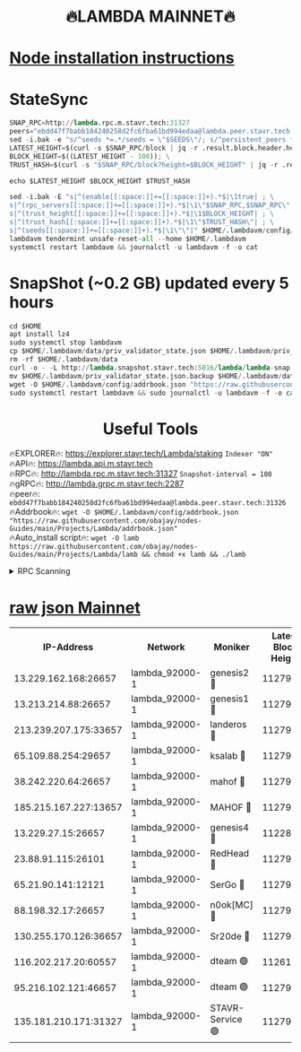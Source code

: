<h1 align="center"> 🔥LAMBDA MAINNET🔥</h1>


[Node installation instructions](https://github.com/obajay/nodes-Guides/tree/main/Projects/Lambda)
=


# StateSync
```python
SNAP_RPC=http://lambda.rpc.m.stavr.tech:31327
peers="ebdd47f7babb184240258d2fc6fba61bd994edaa@lambda.peer.stavr.tech:31326" 
sed -i.bak -e "s/^seeds *=.*/seeds = \"$SEEDS\"/; s/^persistent_peers *=.*/persistent_peers = \"$PEERS\"/" $HOME/.lambdavm/config/config.toml
LATEST_HEIGHT=$(curl -s $SNAP_RPC/block | jq -r .result.block.header.height); \
BLOCK_HEIGHT=$((LATEST_HEIGHT - 100)); \
TRUST_HASH=$(curl -s "$SNAP_RPC/block?height=$BLOCK_HEIGHT" | jq -r .result.block_id.hash)

echo $LATEST_HEIGHT $BLOCK_HEIGHT $TRUST_HASH

sed -i.bak -E "s|^(enable[[:space:]]+=[[:space:]]+).*$|\1true| ; \
s|^(rpc_servers[[:space:]]+=[[:space:]]+).*$|\1\"$SNAP_RPC,$SNAP_RPC\"| ; \
s|^(trust_height[[:space:]]+=[[:space:]]+).*$|\1$BLOCK_HEIGHT| ; \
s|^(trust_hash[[:space:]]+=[[:space:]]+).*$|\1\"$TRUST_HASH\"| ; \
s|^(seeds[[:space:]]+=[[:space:]]+).*$|\1\"\"|" $HOME/.lambdavm/config/config.toml
lambdavm tendermint unsafe-reset-all --home $HOME/.lambdavm
systemctl restart lambdavm && journalctl -u lambdavm -f -o cat

```
# SnapShot (~0.2 GB) updated every 5 hours
```python
cd $HOME
apt install lz4
sudo systemctl stop lambdavm
cp $HOME/.lambdavm/data/priv_validator_state.json $HOME/.lambdavm/priv_validator_state.json.backup
rm -rf $HOME/.lambdavm/data
curl -o - -L http://lambda.snapshot.stavr.tech:5016/lambda/lambda-snap.tar.lz4 | lz4 -c -d - | tar -x -C $HOME/.lambdavm --strip-components 2
mv $HOME/.lambdavm/priv_validator_state.json.backup $HOME/.lambdavm/data/priv_validator_state.json
wget -O $HOME/.lambdavm/config/addrbook.json "https://raw.githubusercontent.com/obajay/nodes-Guides/main/Projects/Lambda/addrbook.json"
sudo systemctl restart lambdavm && sudo journalctl -u lambdavm -f -o cat
```
 <h1 align="center"> Useful Tools</h1>

🔥EXPLORER🔥:      https://explorer.stavr.tech/Lambda/staking	        `Indexer "ON"` \
🔥API🔥: 			 		 https://lambda.api.m.stavr.tech \
🔥RPC🔥:           http://lambda.rpc.m.stavr.tech:31327	              `Snapshot-interval = 100` \
🔥gRPC🔥:          http://lambda.grpc.m.stavr.tech:2287 \
🔥peer🔥:					 `ebdd47f7babb184240258d2fc6fba61bd994edaa@lambda.peer.stavr.tech:31326` \
🔥Addrbook🔥:    ```wget -O $HOME/.lambdavm/config/addrbook.json "https://raw.githubusercontent.com/obajay/nodes-Guides/main/Projects/Lambda/addrbook.json"``` \
🔥Auto_install script🔥: ```wget -O lamb https://raw.githubusercontent.com/obajay/nodes-Guides/main/Projects/Lambda/lamb && chmod +x lamb && ./lamb```


<details>
<summary>RPC Scanning</summary>

<h2 align="center"> We scan nodes in real time every 4 hours. And we provide the final result of RPC endpoints.
We cannot influence the operation of these nodes in any way. </h2>


```python
If Voting Power is higher than 0 --> then the Node is a validator of the network and may be subject to attack and be a potential threat to the chain.
```
```python
We marked such validators with a red symbol
```

</details>

[raw json Mainnet](https://rpc-check.lambm.stavr.tech/lambm/rpc-lambm-result.json)
=


<table><tr><th>IP-Address</th><th>Network</th><th>Moniker</th><th>Latest Block Height</th><th>Earliest Block Height</th><th>Catching Up</th><th>Tx Index</th><th>Voting Power</th><th>Scan Time</th></tr><tr><td>13.229.162.168:26657</td><td>lambda_92000-1</td><td>genesis2 🔴</td><td>11279865</td><td>1</td><td>False</td><td>on</td><td>16689330</td><td>2024-01-22T13:01:30.834941194UTC</td></tr><tr><td>13.213.214.88:26657</td><td>lambda_92000-1</td><td>genesis1 🔴</td><td>11279866</td><td>1</td><td>False</td><td>on</td><td>107835</td><td>2024-01-22T13:01:35.821135243UTC</td></tr><tr><td>213.239.207.175:33657</td><td>lambda_92000-1</td><td>landeros 🔴</td><td>11279864</td><td>8136001</td><td>False</td><td>off</td><td>1396125</td><td>2024-01-22T13:01:24.728681992UTC</td></tr><tr><td>65.109.88.254:29657</td><td>lambda_92000-1</td><td>ksalab 🔴</td><td>11279867</td><td>8715001</td><td>False</td><td>on</td><td>510465</td><td>2024-01-22T13:01:40.924714999UTC</td></tr><tr><td>38.242.220.64:26657</td><td>lambda_92000-1</td><td>mahof 🔴</td><td>11279863</td><td>10131001</td><td>False</td><td>off</td><td>770350</td><td>2024-01-22T13:01:20.174110815UTC</td></tr><tr><td>185.215.167.227:13657</td><td>lambda_92000-1</td><td>MAHOF 🔴</td><td>11279865</td><td>10134001</td><td>False</td><td>on</td><td>2051510</td><td>2024-01-22T13:01:34.536625631UTC</td></tr><tr><td>13.229.27.15:26657</td><td>lambda_92000-1</td><td>genesis4 🔴</td><td>11228109</td><td>11043001</td><td>False</td><td>on</td><td>9763079</td><td>2024-01-22T13:01:34.160830196UTC</td></tr><tr><td>23.88.91.115:26101</td><td>lambda_92000-1</td><td>RedHead 🔴</td><td>11279864</td><td>11179864</td><td>False</td><td>off</td><td>553202</td><td>2024-01-22T13:01:24.961899409UTC</td></tr><tr><td>65.21.90.141:12121</td><td>lambda_92000-1</td><td>SerGo 🔴</td><td>11279868</td><td>11179868</td><td>False</td><td>off</td><td>10611932</td><td>2024-01-22T13:01:43.360094340UTC</td></tr><tr><td>88.198.32.17:26657</td><td>lambda_92000-1</td><td>n0ok[MC] 🔴</td><td>11279869</td><td>11179869</td><td>False</td><td>off</td><td>1578630</td><td>2024-01-22T13:01:46.441226369UTC</td></tr><tr><td>130.255.170.126:36657</td><td>lambda_92000-1</td><td>Sr20de 🔴</td><td>11279864</td><td>11208001</td><td>False</td><td>off</td><td>675595</td><td>2024-01-22T13:01:25.381250029UTC</td></tr><tr><td>116.202.217.20:60557</td><td>lambda_92000-1</td><td>dteam 🟢</td><td>11261207</td><td>11223001</td><td>False</td><td>on</td><td>0</td><td>2024-01-22T13:01:20.413860148UTC</td></tr><tr><td>95.216.102.121:46657</td><td>lambda_92000-1</td><td>dteam 🟢</td><td>11279867</td><td>11266001</td><td>False</td><td>off</td><td>0</td><td>2024-01-22T13:01:40.571789420UTC</td></tr><tr><td>135.181.210.171:31327</td><td>lambda_92000-1</td><td>STAVR-Service 🟢</td><td>11279867</td><td>11279201</td><td>False</td><td>on</td><td>0</td><td>2024-01-22T13:01:40.250228763UTC</td></tr></table>
